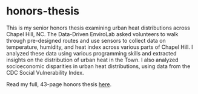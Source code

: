 # honors-thesis
This is my senior honors thesis examining urban heat distributions across Chapel Hill, NC. The Data-Driven EnviroLab asked volunteers to walk through pre-designed routes and use sensors to collect data on temperature, humidity, and heat index across various parts of Chapel Hill. I analyzed these data using various programming skills and extracted insights on the distribution of urban heat in the Town. I also analyzed socioeconomic disparities in urban heat distributions, using data from the CDC Social Vulnerability Index.

Read my full, 43-page honors thesis [here]([url](https://drive.google.com/file/d/1xXUdBjKI1NqEv4E8IFlxWJIuDbxljCxQ/view?usp=sharing)).

